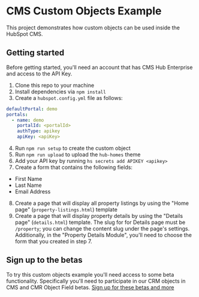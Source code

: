 # CMS Custom Objects Example

This project demonstrates how custom objects can be used inside the HubSpot CMS.

## Getting started

Before getting started, you'll need an account that has CMS Hub Enterprise and access to the API Key.

1. Clone this repo to your machine
2. Install dependencies via `npm install`
3. Create a `hubspot.config.yml` file as follows:

```yaml
defaultPortal: demo
portals:
  - name: demo
    portalId: <portalId>
    authType: apikey
    apiKey: <apiKey>
```

4. Run `npm run setup` to create the custom object
5. Run `npm run upload` to upload the `hub-homes` theme
6. Add your API key by running `hs secrets add APIKEY <apikey>`
7. Create a form that contains the following fields:
- First Name
- Last Name
- Email Address
8. Create a page that will display all property listings by using the "Home page" (`property-listings.html`) template
9. Create a page that will display property details by using the "Details page" (`details.html`) template. The slug for for Details page must be `/property`; you can change the content slug under the page's settings. Additionally, in the "Property Details Module", you'll need to choose the form that you created in step 7.

## Sign up to the betas
To try this custom objects example you'll need access to some beta functionality.
Specifically you'll need to participate in our CRM objects in CMS and CMR Object Field betas.
[Sign up for these betas and more](http://developers.hubspot.com)
